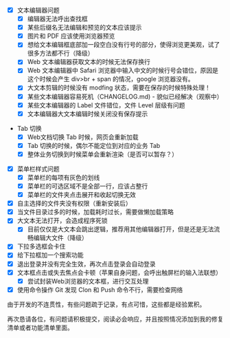 - [x] 文本编辑器问题
    - [x] 编辑器无法呼出查找框
    - [X] 某些后缀名无法编辑和预览的文本应该提示
    - [X] 图片和 PDF 应该使用浏览器预览
    - [x] 想给文本编辑框底部加一段空白没有行号的部分，使得浏览更美观，试了很多方法都不行（降级）
    - [X] Web 文本编辑器获取文本的时候无法保存换行
    - [X] Web 文本编辑器中 Safari 浏览器中输入中文的时候行号会错位，原因是这个时候会产生 div>br + span 的情况，google 浏览器没有。
    - [X] 大文本剪辑的时候没有 modfing 状态，需要在保存的时候特殊处理！
    - [X] 某些文本编辑器容易死机（CHANGELOG.md) - 貌似已经解决（观察中）
    - [X] 某些文本编辑器的 Label 文件错位，文件 Level 层级有问题
    - [X] 文本编辑器大文本编辑时候关闭没有保存提示
- Tab 切换
    - [X] Web文档切换 Tab 时候，网页会重新加载
    - [X] Tab 切换的时候，偶尔不能定位到对应的业务 Tab
    - [X] 整体业务切换到时候菜单会重新渲染（是否可以暂存？）
- [X] 菜单栏样式问题
    - [X] 菜单栏的每项有灰色的划线
    - [X] 菜单栏的可选区域不是全部一行，应该占整行
    - [X] 菜单栏的文件夹点击展开和收起切换无效
- [X] 自主选择的文件夹没有权限（重新安装后）
- [X] 当文件目录过多的时候，加载耗时过长，需要做懒加载策略
- [X] 大文本无法打开，会造成程序死锁
    - [x] 目前仅仅是大文本会跳出逻辑，推荐用其他编辑器打开，但是还是无法流畅编辑大文件（降级）
- [X] 下拉多选框会卡住
- [X] 给下拉框加一个搜索功能
- [X] 退出登录并没有完全生效，再次点击登录会自动登录
- [X] 文本框点击或失去焦点会卡顿（苹果自身问题，会呼出触屏栏的输入法联想）
    - [X] 尝试封装Web浏览器的文本框，进行交互处理
- [X] 使用命令操作 Git 发现 Clon 和 Push 命令不行，需要检查网络

由于开发的不连贯性，有些问题疏于记录，有点可惜，这些都是经验累积。

再次恳请各位，有问题请积极提交，阅读必会响应，并且按照情况添加到我的修复清单或者功能清单里面。